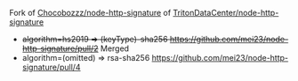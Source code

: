 Fork of [Chocobozzz/node-http-signature](https://github.com/Chocobozzz/node-http-signature) of [TritonDataCenter/node-http-signature](https://github.com/TritonDataCenter/node-http-signature) 

- ~~algorithm=hs2019 => (keyType)-sha256 https://github.com/mei23/node-http-signature/pull/2~~ Merged
- algorithm=(omitted) => rsa-sha256 https://github.com/mei23/node-http-signature/pull/4
